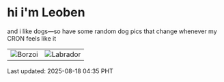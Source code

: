# hi i'm Leoben

and i like dogs—so have some random dog pics that change whenever my CRON feels like it

|  |  |
|--------|----------|
| ![Borzoi](https://random-dog-vercel.vercel.app/api/random-borzoi?v=1755462917) | ![Labrador](https://random-dog-vercel.vercel.app/api/random-labrador?v=1755462917) |

Last updated: 2025-08-18 04:35 PHT
